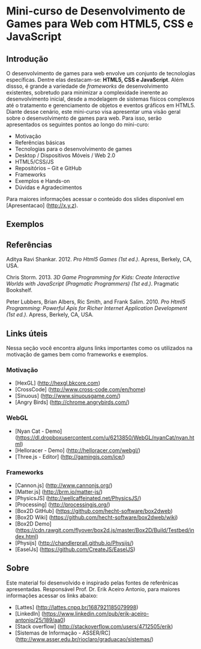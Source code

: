 # Mini-curso de Desenvolvimento de Games para Web com HTML5, CSS e JavaScript


## Introdução

O desenvolvimento de games para web envolve um conjunto de tecnologias específicas. Dentre elas destacam-se: **HTML5, CSS e JavaScript**.
Além dissso, é grande a variedade de *frameworks* de desenvolvimento existentes, sobretudo para minimizar a complexidade
inerente ao desenvolvimento inicial, desde a modelagem de sistemas físicos complexos até o tratamento e gerenciamento de 
objetos e eventos gráficos em HTML5. Diante desse cenário, este mini-curso visa apresentar uma visão geral sobre o desenvolvimento
de games para web. Para isso, serão apresentados os seguintes pontos ao longo do mini-curo:
- Motivação 
- Referências básicas
- Tecnologias para o desenvolvimento de games
- Desktop / Dispositivos Móveis / Web 2.0
- HTML5/CSS/JS
- Repositórios – Git e GitHub
- Frameworks
- Exemplos e Hands-on
- Dúvidas e Agradecimentos


Para maiores informações acessar o conteúdo dos slides disponível em [Apresentacao] (http://x.y.z).

## Exemplos


## Referências

Aditya Ravi Shankar. 2012. *Pro Html5 Games (1st ed.)*. Apress, Berkely, CA, USA. 

Chris Storm. 2013. *3D Game Programming for Kids: Create Interactive Worlds with JavaScript (Pragmatic Programmers) (1st ed.)*. Pragmatic Bookshelf.

Peter Lubbers, Brian Albers, Ric Smith, and Frank Salim. 2010. *Pro Html5 Programming: Powerful Apis for Richer Internet Application Development (1st ed.)*. Apress, Berkely, CA, USA. 

## Links úteis

Nessa seção você encontra alguns links importantes como os utilizados na motivação de games bem como frameworks e exemplos.

### Motivação
 - [HexGL] (http://hexgl.bkcore.com)
 - [CrossCode] (http://www.cross-code.com/en/home)
 - [Sinuous] (http://www.sinuousgame.com/)
 - [Angry Birds] (http://chrome.angrybirds.com/)

### WebGL
 - [Nyan Cat - Demo] (https://dl.dropboxusercontent.com/u/6213850/WebGL/nyanCat/nyan.html)
 - [Helloracer - Demo] (http://helloracer.com/webgl/)
 - [Three.js - Editor] (http://gamingjs.com/ice/)

### Frameworks
 - [Cannon.js] (http://www.cannonjs.org/)
 - [Matter.js] (http://brm.io/matter-js/)
 - [PhysicsJS] (http://wellcaffeinated.net/PhysicsJS/)
 - [Processing] (http://processingjs.org/)
 - [Box2D GitHub] (https://github.com/hecht-software/box2dweb)
 - [Box2D Wiki] (https://github.com/hecht-software/box2dweb/wiki)
 - [Box2D Demo] (https://cdn.rawgit.com/flyover/box2d.js/master/Box2D/Build/Testbed/index.html)
 - [Physijs] (http://chandlerprall.github.io/Physijs/)
 - [EaselJs] (https://github.com/CreateJS/EaselJS)



## Sobre

Este material foi desenvolvido e inspirado pelas fontes de referênicas apresentadas. 
Responsável Prof. Dr. Erik Aceiro Antonio, para maiores informações acessar os links abaixo:

- [Lattes] (http://lattes.cnpq.br/1687921185079998)
- [LinkedIn] (https://www.linkedin.com/pub/erik-aceiro-antonio/25/189/aa0)
- [Stack overflow] (http://stackoverflow.com/users/4712505/erik)
- [Sistemas de Informação - ASSER/RC] (http://www.asser.edu.br/rioclaro/graduacao/sistemas/)


